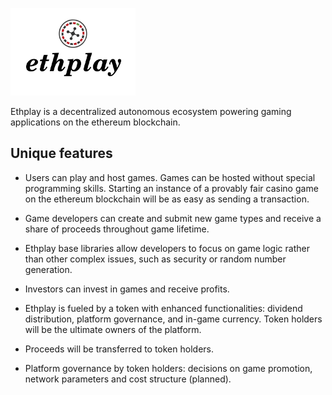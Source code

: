 ![ethplay](https://raw.githubusercontent.com/ethplay/ethplay/master/docs/ethplay_small.png)

Ethplay is a decentralized autonomous ecosystem powering gaming applications on the ethereum blockchain.

## Unique features ##

* Users can play and host games. Games can be hosted without special programming skills. Starting an instance of a provably fair casino game on the ethereum blockchain will be as easy as sending a transaction.

* Game developers can create and submit new game types and receive a share of proceeds throughout game lifetime.

* Ethplay base libraries allow developers to focus on game logic rather than other complex issues, such as security or random number generation.

* Investors can invest in games and receive profits.

* Ethplay is fueled by a token with enhanced functionalities: dividend distribution,  platform governance, and in-game currency. Token holders will be the ultimate owners of the platform.

* Proceeds will be transferred to token holders.

* Platform governance by token holders: decisions on game promotion, network parameters and cost structure (planned).
